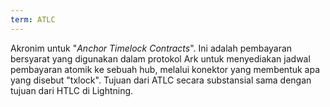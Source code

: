 ```yaml
---
term: ATLC
---
```


Akronim untuk "*Anchor Timelock Contracts*". Ini adalah pembayaran bersyarat yang digunakan dalam protokol Ark untuk menyediakan jadwal pembayaran atomik ke sebuah hub, melalui konektor yang membentuk apa yang disebut "txlock". Tujuan dari ATLC secara substansial sama dengan tujuan dari HTLC di Lightning.